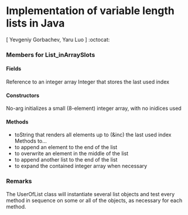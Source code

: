 # Implementation of variable length lists in Java

[ Yevgeniy Gorbachev, Yaru Luo ] :octocat:

### Members for List_inArraySlots
#### Fields
Reference to an integer array
Integer that stores the last used index
#### Constructors
No-arg initializes a small (8-element) integer array, with no inidices used

#### Methods 
- toString that renders all elements up to (&inc) the last used index
Methods to...
- to append an element to the end of the list
- to overwrite an element in the middle of the list
- to append another list to the end of the list
- to expand the contained integer array when necessary
### Remarks

The UserOfList class will instantiate several list objects and test every method in sequence on some or all of the objects, as necessary for each method.
